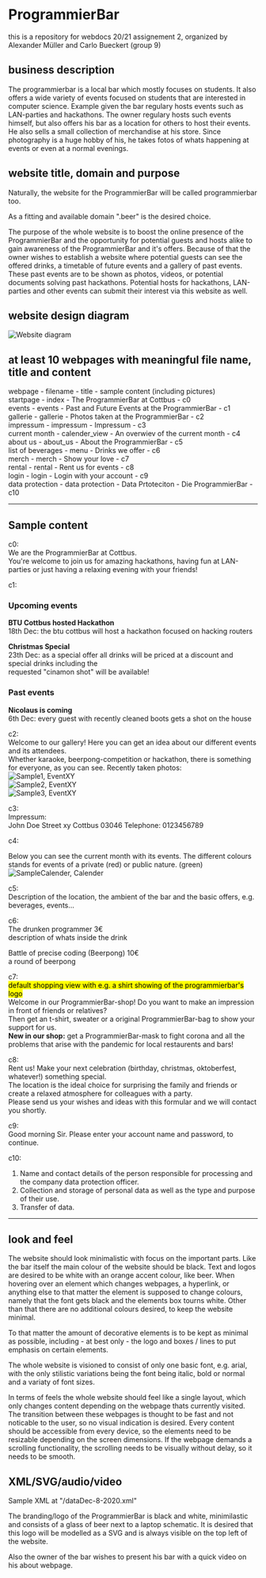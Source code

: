 # ProgrammierBar
this is a repository for webdocs 20/21 assignement 2, organized by Alexander Müller and Carlo Bueckert (group 9)

## business description
The programmierbar is a local bar which mostly focuses on students.
It also offers a wide variety of events focused on students that are interested in computer science.
Example given the bar regulary hosts events such as LAN-parties and hackathons.
The owner regulary hosts such events himself, but also offers his bar as a location for others to host their events.
He also sells a small collection of merchandise at his store.
Since photography is a huge hobby of his, he takes fotos of whats happening at events or even at a normal evenings.

## website title, domain and purpose
Naturally, the website for the ProgrammierBar will be called programmierbar too.

As a fitting and available domain ".beer" is the desired choice.

The purpose of the whole website is to boost the online presence of the ProgrammierBar and the opportunity for potential guests and hosts alike to gain awareness of the ProgrammierBar and it's offers.
Because of that the owner wishes to establish a website where potential guests can see the offered drinks, a timetable of future events and a gallery of past events.
These past events are to be shown as photos, videos, or potential documents solving past hackathons.
Potential hosts for hackathons, LAN-parties and other events can submit their interest via this website as well.

## website design diagram
![Website diagram](Images/ProgrammierBar_diagram.png)  

## at least 10 webpages with meaningful file name, title and content
webpage - filename - title - sample content (including pictures)  
startpage - index - The ProgrammierBar at Cottbus - c0  
events - events - Past and Future Events at the ProgrammierBar - c1  
gallerie - gallerie - Photos taken at the ProgrammierBar - c2  
impressum - impressum - Impressum - c3  
current month - calender\_view - An overwiev of the current month - c4  
about us - about\_us - About the ProgrammierBar - c5  
list of beverages - menu - Drinks we offer - c6  
merch - merch - Show your love - c7  
rental - rental - Rent us for events - c8  
login - login - Login with your account - c9  
data protection - data protection - Data Prtoteciton - Die ProgrammierBar - c10

-------
## Sample content

c0:  
We are the ProgrammierBar at Cottbus.  
You're welcome to join us for amazing hackathons, having fun at LAN-parties or just having a relaxing evening with your friends!  

c1:  
### Upcoming events  
**BTU Cottbus hosted Hackathon**  
18th Dec: the btu cottbus will host a hackathon focused on hacking routers  

**Christmas Special**  
23th Dec: as a special offer all drinks will be priced at a discount and special drinks including the  
requested "cinamon shot" will be available!

### Past events  
**Nicolaus is coming**  
6th Dec: every guest with recently cleaned boots gets a shot on the house  

c2:  
Welcome to our gallery! Here you can get an idea about our different events and its attendees.  
Whether karaoke, beerpong-competition or hackathon, there is something for everyone, as you can see.
Recently taken photos:  
![Sample1, EventXY](Images/GalleryEventXY_Sample1.png)  
![Sample2, EventXY](Images/GalleryEventXY_Sample2.png)  
![Sample3, EventXY](Images/GalleryEventXY_Sample3.png)  

c3:  
Impressum:  
John Doe
Street xy
Cottbus 03046
Telephone: 0123456789  

c4:  
<!-- <mark> a calender with markings for closed days, special days, days of events and so on </mark>  -->
Below you can see the current month with its events. The different colours stands for events of a private (red) or public nature. (green)  
![SampleCalender, Calender](Images/cal.png)  

c5:  
Description of the location, the ambient of the bar and the basic offers, e.g. beverages, events...  

c6:  
The drunken programmer 3€  
description of whats inside the drink

Battle of precise coding (Beerpong) 10€  
a round of beerpong

c7:  
<mark> default shopping view with e.g. a shirt showing of the programmierbar's logo </mark>  
Welcome in our ProgrammierBar-shop! Do you want to make an impression in front of friends or relatives?  
Then get an t-shirt, sweater or a original ProgrammierBar-bag to show your support for us.  
**New in our shop:** get a ProgrammierBar-mask to fight corona and all the problems that arise with the pandemic for local restaurents and bars!

c8:  
Rent us! Make your next celebration (birthday, christmas, oktoberfest, whatever!) something special.  
The location is the ideal choice for surprising the family and friends or create a relaxed atmosphere for colleagues with a party.  
Please send us your wishes and ideas with this formular and we will contact you shortly.  

c9:  
Good morning Sir. Please enter your account name and password, to continue.  

c10:  
1) Name and contact details of the person responsible for processing and the company data protection officer.  
2) Collection and storage of personal data as well as the type and purpose of their use.  
3) Transfer of data.


-------

## look and feel
The website should look minimalistic with focus on the important parts.
Like the bar itself the main colour of the website should be black.
Text and logos are desired to be white with an orange accent colour, like beer.
When hovering over an element which changes webpages, a hyperlink, or anything else to that matter the element is supposed to change colours, namely that the font gets black and the elements box tourns white.
Other than that there are no additional colours desired, to keep the website minimal.

To that matter the amount of decorative elements is to be kept as minimal as possible, including - at best only - the logo and boxes / lines to put emphasis on certain elements.

The whole website is visioned to consist of only one basic font, e.g. arial, with the only stilistic variations being the font being italic, bold or normal and a variaty of font sizes.

In terms of feels the whole website should feel like a single layout, which only changes content depending on the webpage thats currently visited.
The transition between these webpages is thought to be fast and not noticable to the user, so no visual indication is desired.
Every content should be accessible from every device, so the elements need to be resizable depending on the screen dimensions.
If the webpage demands a scrolling functionality, the scrolling needs to be visually without delay, so it needs to be smooth.

## XML/SVG/audio/video
Sample XML at "/dataDec-8-2020.xml"  

The branding/logo of the ProgrammierBar is black and white, minimilastic and consists of a glass of beer next to a laptop schematic.
It is desired that this logo will be modelled as a SVG and is always visible on the top left of the website.  

Also the owner of the bar wishes to present his bar with a quick video on his about webpage.  

